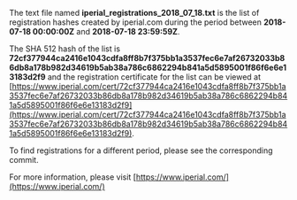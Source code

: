 The text file named **iperial_registrations_2018_07_18.txt** is the list of registration hashes created by iperial.com during the period between **2018-07-18 00:00:00Z** and **2018-07-18 23:59:59Z**.

The SHA 512 hash of the list is **72cf377944ca2416e1043cdfa8ff8b7f375bb1a3537fec6e7af26732033b86db8a178b982d34619b5ab38a786c6862294b841a5d5895001f86f6e6e13183d2f9** and the registration certificate for the list can be viewed at [https://www.iperial.com/cert/72cf377944ca2416e1043cdfa8ff8b7f375bb1a3537fec6e7af26732033b86db8a178b982d34619b5ab38a786c6862294b841a5d5895001f86f6e6e13183d2f9](https://www.iperial.com/cert/72cf377944ca2416e1043cdfa8ff8b7f375bb1a3537fec6e7af26732033b86db8a178b982d34619b5ab38a786c6862294b841a5d5895001f86f6e6e13183d2f9).

To find registrations for a different period, please see the corresponding commit.

For more information, please visit [https://www.iperial.com/](https://www.iperial.com/)
